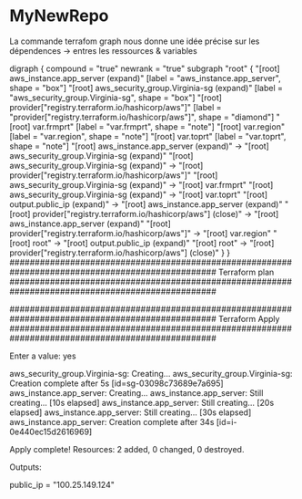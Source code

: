 # MyNewRepo
La commande terrafom graph nous donne une idée précise sur les dépendences -> entres les ressources & variables 

digraph {
	compound = "true"
	newrank = "true"
	subgraph "root" {
		"[root] aws_instance.app_server (expand)" [label = "aws_instance.app_server", shape = "box"]
		"[root] aws_security_group.Virginia-sg (expand)" [label = "aws_security_group.Virginia-sg", shape = "box"]
		"[root] provider[\"registry.terraform.io/hashicorp/aws\"]" [label = "provider[\"registry.terraform.io/hashicorp/aws\"]", shape = "diamond"]
		"[root] var.frmprt" [label = "var.frmprt", shape = "note"]
		"[root] var.region" [label = "var.region", shape = "note"]
		"[root] var.toprt" [label = "var.toprt", shape = "note"]
		"[root] aws_instance.app_server (expand)" -> "[root] aws_security_group.Virginia-sg (expand)"
		"[root] aws_security_group.Virginia-sg (expand)" -> "[root] provider[\"registry.terraform.io/hashicorp/aws\"]"
		"[root] aws_security_group.Virginia-sg (expand)" -> "[root] var.frmprt"
		"[root] aws_security_group.Virginia-sg (expand)" -> "[root] var.toprt"
		"[root] output.public_ip (expand)" -> "[root] aws_instance.app_server (expand)"
		"[root] provider[\"registry.terraform.io/hashicorp/aws\"] (close)" -> "[root] aws_instance.app_server (expand)"
		"[root] provider[\"registry.terraform.io/hashicorp/aws\"]" -> "[root] var.region"
		"[root] root" -> "[root] output.public_ip (expand)"
		"[root] root" -> "[root] provider[\"registry.terraform.io/hashicorp/aws\"] (close)"
	}
}
#################################################################################################
Terraform plan
#################################################################################################





#################################################################################################
Terraform Apply
#################################################################################################

  Enter a value: yes

aws_security_group.Virginia-sg: Creating...
aws_security_group.Virginia-sg: Creation complete after 5s [id=sg-03098c73689e7a695]
aws_instance.app_server: Creating...
aws_instance.app_server: Still creating... [10s elapsed]
aws_instance.app_server: Still creating... [20s elapsed]
aws_instance.app_server: Still creating... [30s elapsed]
aws_instance.app_server: Creation complete after 34s [id=i-0e440ec15d2616969]

Apply complete! Resources: 2 added, 0 changed, 0 destroyed.

Outputs:

public_ip = "100.25.149.124"

